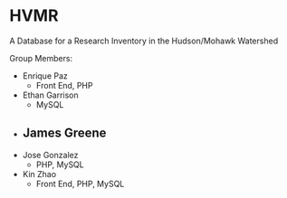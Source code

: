# HVMR
A Database for a Research Inventory in the Hudson/Mohawk Watershed

Group Members: 

- Enrique Paz 
  - Front End, PHP
- Ethan Garrison 
  - MySQL
- James Greene 
  - 
- Jose Gonzalez 
  - PHP, MySQL
- Kin Zhao 
  - Front End, PHP, MySQL 
